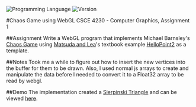 <!-- using shields.io for status buttons -->
![Programming Language](https://img.shields.io/badge/Language-Javascript-black.svg)
![Version](https://img.shields.io/badge/Version-v1-blue.svg)


#Chaos Game using WebGL
CSCE 4230 - Computer Graphics, Assignment 1

##Assignment
Write a WebGL program that implements Michael Barnsley's [Chaos Game](https://en.wikipedia.org/wiki/Chaos_game) using [Matsuda and Lea](https://sites.google.com/site/webglbook/)'s textbook example [HelloPoint2](http://rodger.global-linguist.com/webgl/ch02/HelloPoint2.html) as a template.

##Notes
Took me a while to figure out how to insert the new vertices into the buffer for them to be drawn. Also, I used normal js arrays to create and manipulate the data before I needed to convert it to a Float32 array to be read by webgl.

##Demo
The implementation created a [Sierpinski Triangle](https://en.wikipedia.org/wiki/Sierpinski_triangle) and can be viewed [here](http://manuelvargas.me/ChaosGame-WebGL/).
